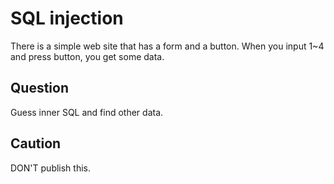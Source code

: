# SQL injection

There is a simple web site that has a form and a button.
When you input 1~4 and press button, you get some data.

## Question

Guess inner SQL and find other data.

## Caution

DON'T publish this.